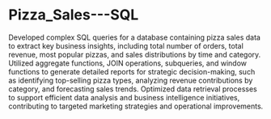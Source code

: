 # Pizza_Sales---SQL
Developed complex SQL queries for a database containing pizza sales data to extract key business insights, including total number of orders, total revenue, most popular pizzas, and sales distributions by time and category.
Utilized aggregate functions, JOIN operations, subqueries, and window functions to generate detailed reports for strategic decision-making, such as identifying top-selling pizza types, analyzing revenue contributions by category, and forecasting sales trends.
Optimized data retrieval processes to support efficient data analysis and business intelligence initiatives, contributing to targeted marketing strategies and operational improvements.
